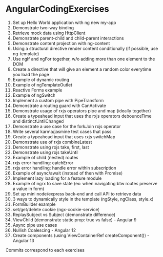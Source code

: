 # AngularCodingExercises
1) Set up Hello World application with ng new my-app
2) Demonstrate two-way binding
3) Retrieve mock data using HttpClient
4) Demonstrate parent-child and child-parent interactions
5) Demonstrate content projection with ng-content
6) Using a structural directive render content conditionally (if possible, use ng-template)
7) Use ngIf and ngFor together, w/o adding more than one element to the DOM
8) Create a directive that will give an element a random color everytime you load the page
9) Example of dynamic routing
10) Example of ngTemplateOutlet
11) Reactive Forms example
12) Example of ngSwitch
13) Implement a custom pipe with PipeTransform
14) Demonstrate a routing guard with CanActivate
15) Demonstrate usage of rxjs operators pipe and map (ideally together)
16) Create a typeahead input that uses the rxjs operators debounceTime and distinctUntilChanged
17) Demonstrate a use case for the forkJoin rxjs operator
18) Write several karma/jasmine test cases that pass
19) Create a typeahead input that uses rxjs switchMap
20) Demonstrate use of rxjs combineLatest
21) Demonstrate using rxjs take, first, last
22) Demonstrate using rxjs takeUntil
23) Example of child (nested) routes
24) rxjs error handling: catchError
25) rxjs error handling: handle error within subscription
26) Example of async/await (instead of then with Promise)
27) Implement lazy loading for a feature module
28) Example of ngrx to save state (ex: when navigating btw routes preserve a value in form)
29) Set up mini node/express back-end and call API to retrieve data
30) 3 ways to dynamically style in the template (ngStyle, ngClass, style.x)
31) FormBuilder example
32) set/get/delete cookie (ngx-cookie-service)
33) ReplaySubject vs Subject (demonstrate difference)
34) ViewChild (demonstrate static prop: true vs false) - Angular 9
35) Async pipe use cases
36) Nullish Coalescing - Angular 12
37) Create components (using ViewContainerRef createComponent()) - Angular 13

Commits correspond to each exercises